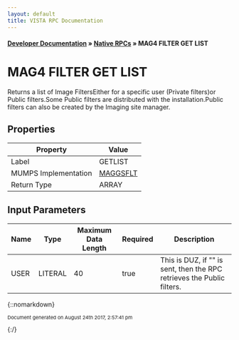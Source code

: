```yaml
---
layout: default
title: VISTA RPC Documentation
---
```


#### [Developer Documentation](../index) &#187; [Native RPCs](TableOfContents) &#187; MAG4 FILTER GET LIST<br/>
# MAG4 FILTER GET LIST

Returns a list of Image FiltersEither for a specific user (Private filters)or Public filters.Some Public filters are distributed with the installation.Public filters can also be created by the Imaging site manager.

## Properties

Property | Value
--- | ---
Label | GETLIST
MUMPS Implementation | [MAGGSFLT](http://code.osehra.org/dox/Routine_MAGGSFLT_source.html)
Return Type | ARRAY


## Input Parameters

Name | Type | Maximum Data Length | Required | Description
--- | --- | --- | --- | ---
USER | LITERAL | 40 | true | This is DUZ, if &quot;&quot; is sent, then the RPC retrieves the Public filters.



{::nomarkdown} <br/><p style="font-size: 11px">Document generated on August 24th 2017, 2:57:41 pm</p>{:/}